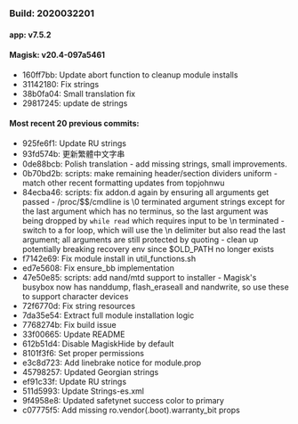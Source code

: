 ### Build: 2020032201
#### app: v7.5.2
#### Magisk: v20.4-097a5461

- 160ff7bb: Update abort function to cleanup module installs
- 31142180: Fix strings
- 38b0fa04: Small translation fix
- 29817245: update de strings

#### Most recent 20 previous commits:

- 925fe6f1: Update RU strings
- 93fd574b: 更新繁體中文字串
- 0de88bcb: Polish translation - add missing strings, small improvements.
- 0b70bd2b: scripts: make remaining header/section dividers uniform - match other recent formatting updates from topjohnwu
- 84ecba46: scripts: fix addon.d again by ensuring all arguments get passed - /proc/$$/cmdline is \0 terminated argument strings except for the last argument which has no terminus, so the last argument was being dropped by `while read` which requires input to be \n terminated - switch to a for loop, which will use the \n delimiter but also read the last argument; all arguments are still protected by quoting - clean up potentially breaking recovery env since $OLD_PATH no longer exists
- f7142e69: Fix module install in util_functions.sh
- ed7e5608: Fix ensure_bb implementation
- 47e50e85: scripts: add nand/mtd support to installer - Magisk's busybox now has nanddump, flash_eraseall and nandwrite, so use these to support character devices
- 72f6770d: Fix string resources
- 7da35e54: Extract full module installation logic
- 7768274b: Fix build issue
- 33f00665: Update README
- 612b51d4: Disable MagiskHide by default
- 8101f3f6: Set proper permissions
- e3c8d723: Add linebrake notice for module.prop
- 45798257: Updated Georgian strings
- ef91c33f: Update RU strings
- 511d5993: Update Strings-es.xml
- 9f4958e8: Updated safetynet success color to primary
- c07775f5: Add missing ro.vendor(.boot).warranty_bit props

